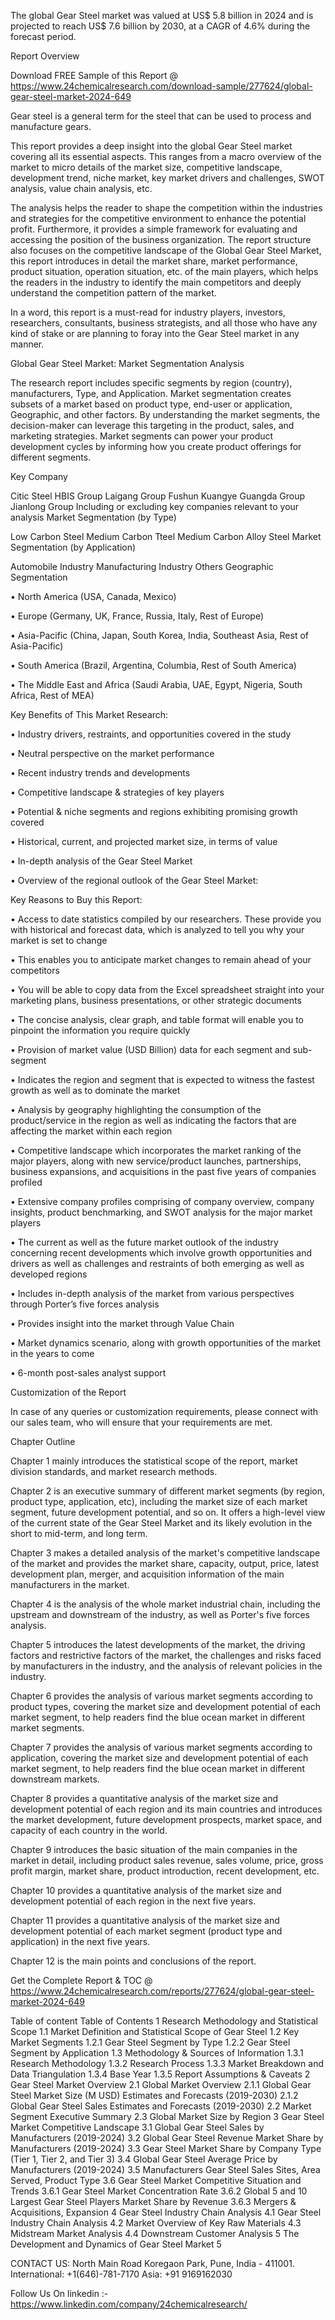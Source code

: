 The global Gear Steel market was valued at US$ 5.8 billion in 2024 and is projected to reach US$ 7.6 billion by 2030, at a CAGR of 4.6% during the forecast period.

Report Overview

Download FREE Sample of this Report @ https://www.24chemicalresearch.com/download-sample/277624/global-gear-steel-market-2024-649

Gear steel is a general term for the steel that can be used to process and manufacture gears.

This report provides a deep insight into the global Gear Steel market covering all its essential aspects. This ranges from a macro overview of the market to micro details of the market size, competitive landscape, development trend, niche market, key market drivers and challenges, SWOT analysis, value chain analysis, etc.

The analysis helps the reader to shape the competition within the industries and strategies for the competitive environment to enhance the potential profit. Furthermore, it provides a simple framework for evaluating and accessing the position of the business organization. The report structure also focuses on the competitive landscape of the Global Gear Steel Market, this report introduces in detail the market share, market performance, product situation, operation situation, etc. of the main players, which helps the readers in the industry to identify the main competitors and deeply understand the competition pattern of the market.

In a word, this report is a must-read for industry players, investors, researchers, consultants, business strategists, and all those who have any kind of stake or are planning to foray into the Gear Steel market in any manner.

Global Gear Steel Market: Market Segmentation Analysis

The research report includes specific segments by region (country), manufacturers, Type, and Application. Market segmentation creates subsets of a market based on product type, end-user or application, Geographic, and other factors. By understanding the market segments, the decision-maker can leverage this targeting in the product, sales, and marketing strategies. Market segments can power your product development cycles by informing how you create product offerings for different segments.

Key Company

Citic Steel
HBIS Group
Laigang Group
Fushun Kuangye
Guangda Group
Jianlong Group
Including or excluding key companies relevant to your analysis
Market Segmentation (by Type)

Low Carbon Steel
Medium Carbon Tteel
Medium Carbon Alloy Steel
Market Segmentation (by Application)

Automobile Industry
Manufacturing Industry
Others
Geographic Segmentation

• North America (USA, Canada, Mexico)

• Europe (Germany, UK, France, Russia, Italy, Rest of Europe)

• Asia-Pacific (China, Japan, South Korea, India, Southeast Asia, Rest of Asia-Pacific)

• South America (Brazil, Argentina, Columbia, Rest of South America)

• The Middle East and Africa (Saudi Arabia, UAE, Egypt, Nigeria, South Africa, Rest of MEA)

Key Benefits of This Market Research:

• Industry drivers, restraints, and opportunities covered in the study

• Neutral perspective on the market performance

• Recent industry trends and developments

• Competitive landscape & strategies of key players

• Potential & niche segments and regions exhibiting promising growth covered

• Historical, current, and projected market size, in terms of value

• In-depth analysis of the Gear Steel Market

• Overview of the regional outlook of the Gear Steel Market:

Key Reasons to Buy this Report:

• Access to date statistics compiled by our researchers. These provide you with historical and forecast data, which is analyzed to tell you why your market is set to change

• This enables you to anticipate market changes to remain ahead of your competitors

• You will be able to copy data from the Excel spreadsheet straight into your marketing plans, business presentations, or other strategic documents

• The concise analysis, clear graph, and table format will enable you to pinpoint the information you require quickly

• Provision of market value (USD Billion) data for each segment and sub-segment

• Indicates the region and segment that is expected to witness the fastest growth as well as to dominate the market

• Analysis by geography highlighting the consumption of the product/service in the region as well as indicating the factors that are affecting the market within each region

• Competitive landscape which incorporates the market ranking of the major players, along with new service/product launches, partnerships, business expansions, and acquisitions in the past five years of companies profiled

• Extensive company profiles comprising of company overview, company insights, product benchmarking, and SWOT analysis for the major market players

• The current as well as the future market outlook of the industry concerning recent developments which involve growth opportunities and drivers as well as challenges and restraints of both emerging as well as developed regions

• Includes in-depth analysis of the market from various perspectives through Porter’s five forces analysis

• Provides insight into the market through Value Chain

• Market dynamics scenario, along with growth opportunities of the market in the years to come

• 6-month post-sales analyst support

Customization of the Report

In case of any queries or customization requirements, please connect with our sales team, who will ensure that your requirements are met.

Chapter Outline

Chapter 1 mainly introduces the statistical scope of the report, market division standards, and market research methods.

Chapter 2 is an executive summary of different market segments (by region, product type, application, etc), including the market size of each market segment, future development potential, and so on. It offers a high-level view of the current state of the Gear Steel Market and its likely evolution in the short to mid-term, and long term.

Chapter 3 makes a detailed analysis of the market's competitive landscape of the market and provides the market share, capacity, output, price, latest development plan, merger, and acquisition information of the main manufacturers in the market.

Chapter 4 is the analysis of the whole market industrial chain, including the upstream and downstream of the industry, as well as Porter's five forces analysis.

Chapter 5 introduces the latest developments of the market, the driving factors and restrictive factors of the market, the challenges and risks faced by manufacturers in the industry, and the analysis of relevant policies in the industry.

Chapter 6 provides the analysis of various market segments according to product types, covering the market size and development potential of each market segment, to help readers find the blue ocean market in different market segments.

Chapter 7 provides the analysis of various market segments according to application, covering the market size and development potential of each market segment, to help readers find the blue ocean market in different downstream markets.

Chapter 8 provides a quantitative analysis of the market size and development potential of each region and its main countries and introduces the market development, future development prospects, market space, and capacity of each country in the world.

Chapter 9 introduces the basic situation of the main companies in the market in detail, including product sales revenue, sales volume, price, gross profit margin, market share, product introduction, recent development, etc.

Chapter 10 provides a quantitative analysis of the market size and development potential of each region in the next five years.

Chapter 11 provides a quantitative analysis of the market size and development potential of each market segment (product type and application) in the next five years.

Chapter 12 is the main points and conclusions of the report.

Get the Complete Report & TOC @ https://www.24chemicalresearch.com/reports/277624/global-gear-steel-market-2024-649

Table of content
Table of Contents
1 Research Methodology and Statistical Scope
1.1 Market Definition and Statistical Scope of Gear Steel
1.2 Key Market Segments
1.2.1 Gear Steel Segment by Type
1.2.2 Gear Steel Segment by Application
1.3 Methodology & Sources of Information
1.3.1 Research Methodology
1.3.2 Research Process
1.3.3 Market Breakdown and Data Triangulation
1.3.4 Base Year
1.3.5 Report Assumptions & Caveats
2 Gear Steel Market Overview
2.1 Global Market Overview
2.1.1 Global Gear Steel Market Size (M USD) Estimates and Forecasts (2019-2030)
2.1.2 Global Gear Steel Sales Estimates and Forecasts (2019-2030)
2.2 Market Segment Executive Summary
2.3 Global Market Size by Region
3 Gear Steel Market Competitive Landscape
3.1 Global Gear Steel Sales by Manufacturers (2019-2024)
3.2 Global Gear Steel Revenue Market Share by Manufacturers (2019-2024)
3.3 Gear Steel Market Share by Company Type (Tier 1, Tier 2, and Tier 3)
3.4 Global Gear Steel Average Price by Manufacturers (2019-2024)
3.5 Manufacturers Gear Steel Sales Sites, Area Served, Product Type
3.6 Gear Steel Market Competitive Situation and Trends
3.6.1 Gear Steel Market Concentration Rate
3.6.2 Global 5 and 10 Largest Gear Steel Players Market Share by Revenue
3.6.3 Mergers & Acquisitions, Expansion
4 Gear Steel Industry Chain Analysis
4.1 Gear Steel Industry Chain Analysis
4.2 Market Overview of Key Raw Materials
4.3 Midstream Market Analysis
4.4 Downstream Customer Analysis
5 The Development and Dynamics of Gear Steel Market
5

CONTACT US:
North Main Road Koregaon Park, Pune, India - 411001.
International: +1(646)-781-7170
Asia: +91 9169162030

Follow Us On linkedin :- https://www.linkedin.com/company/24chemicalresearch/
